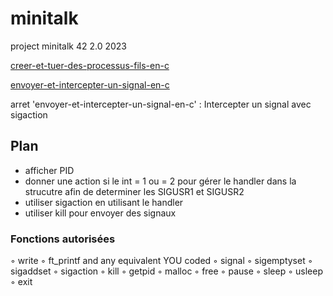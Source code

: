 # minitalk
project minitalk 42 2.0 2023

[creer-et-tuer-des-processus-fils-en-c](https://www.codequoi.com/creer-et-tuer-des-processus-fils-en-c/)

[envoyer-et-intercepter-un-signal-en-c](https://www.codequoi.com/envoyer-et-intercepter-un-signal-en-c/)

arret 'envoyer-et-intercepter-un-signal-en-c' : Intercepter un signal avec sigaction


## Plan

* afficher PID
* donner une action si le int = 1 ou = 2 pour gérer le handler dans la strucutre afin de determiner les SIGUSR1 et SIGUSR2
* utiliser sigaction en utilisant le handler
* utiliser kill pour envoyer des signaux

### Fonctions autorisées
◦ write
◦ ft_printf and any equivalent YOU coded
◦ signal
◦ sigemptyset
◦ sigaddset
◦ sigaction
◦ kill
◦ getpid
◦ malloc
◦ free
◦ pause
◦ sleep
◦ usleep
◦ exit